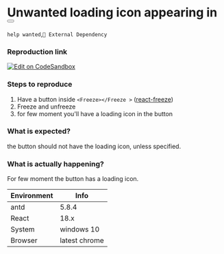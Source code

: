 # Unwanted loading icon appearing in <Button />

`help wanted`,`🚌 External Dependency`

### Reproduction link

[![Edit on CodeSandbox](https://codesandbox.io/static/img/play-codesandbox.svg)](https://codesandbox.io/s/antd-reproduction-template-forked-fxkmn3)

### Steps to reproduce

1. Have a button inside `<Freeze></Freeze >` ([react-freeze](https://github.com/software-mansion/react-freeze))
2. Freeze and unfreeze
3. for few moment you'll have a loading icon in the button

### What is expected?

the button should not have the loading icon, unless specified.

### What is actually happening?

For few moment the button has a loading icon.

| Environment | Info          |
| ----------- | ------------- |
| antd        | 5.8.4         |
| React       | 18.x          |
| System      | windows 10    |
| Browser     | latest chrome |

<!-- generated by ant-design-issue-helper. DO NOT REMOVE -->
